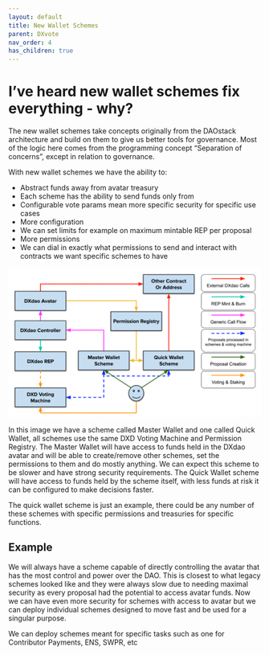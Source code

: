 ```yaml
---
layout: default
title: New Wallet Schemes
parent: DXvote
nav_order: 4
has_children: true
---
```


# I’ve heard new wallet schemes fix everything - why?
The new wallet schemes take concepts originally from the DAOstack architecture and build on them to give us better tools for governance. Most of the logic here comes from the programming concept “Separation of concerns”, except in relation to governance. 

With new wallet schemes we have the ability to:
- Abstract funds away from avatar treasury
- Each scheme has the ability to send funds only from 
- Configurable vote params mean more specific security for specific use cases
- More configuration
- We can set limits for example on maximum mintable REP per proposal
- More permissions
- We can dial in exactly what permissions to send and interact with contracts we want specific schemes to have

![Wallet architecture](/assets/images/dxgov/architecture.png)

In this image we have a scheme called Master Wallet and one called Quick Wallet, all schemes use the same DXD Voting Machine and Permission Registry. The Master Wallet will have access to funds held in the DXdao avatar and will be able to create/remove other schemes, set the permissions to them and do mostly anything. We can expect this scheme to be slower and have strong security requirements. The Quick Wallet scheme will have access to funds held by the scheme itself, with less funds at risk it can be configured to make decisions faster.

The quick wallet scheme is just an example, there could be any number of these schemes with specific permissions and treasuries for specific functions. 

## Example
We will always have a scheme capable of directly controlling the avatar that has the most control and power over the DAO. This is closest to what legacy schemes looked like and they were always slow due to needing maximal security as every proposal had the potential to access avatar funds. Now we can have even more security for schemes with access to avatar but we can deploy individual schemes designed to move fast and be used for a singular purpose. 

We can deploy schemes meant for specific tasks such as one for Contributor Payments, ENS, SWPR, etc
